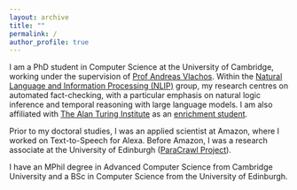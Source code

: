 ```yaml
---
layout: archive
title: ""
permalink: /
author_profile: true
---
```


I am a PhD student in Computer Science at the University of Cambridge, working under the supervision of [Prof Andreas Vlachos](https://andreasvlachos.github.io/). Within the [Natural Language and Information Processing (NLIP)](https://www.cl.cam.ac.uk/research/nl/) group, my research centres on automated fact-checking, with a particular emphasis on natural logic inference and temporal reasoning with large language models. I am also affiliated with [The Alan Turing Institute](https://www.turing.ac.uk/) as an [enrichment student](https://www.turing.ac.uk/people/enrichment-students/marek-strong).

Prior to my doctoral studies, I was an applied scientist at Amazon, where I worked on Text-to-Speech for Alexa. Before Amazon, I was a research associate at the University of Edinburgh ([ParaCrawl Project](https://aclanthology.org/2020.acl-main.417.pdf)).

I have an MPhil degree in Advanced Computer Science from Cambridge University and a BSc in Computer Science from the University of Edinburgh.

